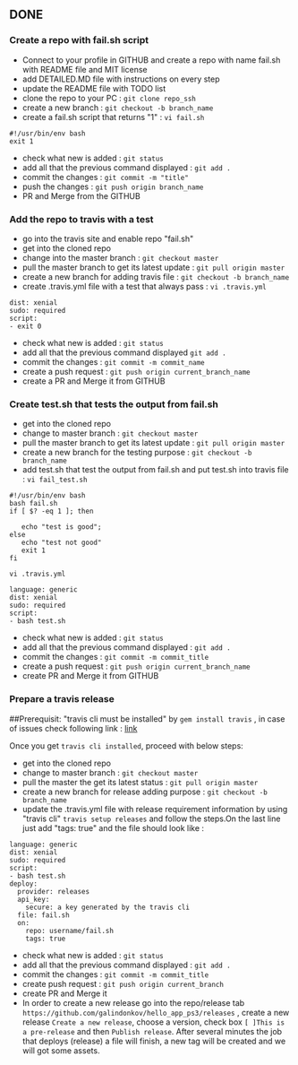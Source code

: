 ## DONE

### Create a repo with fail.sh script
- Connect to your profile in GITHUB and create a repo with name fail.sh with README file and MIT license
- add DETAILED.MD file with instructions on every step
- update the README file with TODO list
- clone the repo to your PC : ```git clone repo_ssh```
- create a new branch : ```git checkout -b branch_name```
- create a fail.sh script that returns "1" : ```vi fail.sh```
```
#!/usr/bin/env bash
exit 1
```
- check what new is added : ```git status```
- add all that the previous command displayed : ```git add .```
- commit the changes : ```git commit -m "title"```
- push the changes : ```git push origin branch_name```
- PR and Merge from the GITHUB

### Add the repo to travis with a test
- go into the travis site and enable repo "fail.sh"
- get into the cloned repo
- change into the master branch : ```git checkout master```
- pull the master branch to get its latest update : ```git pull origin master```
- create a new branch for adding travis file : ```git checkout -b branch_name```
- create .travis.yml file with a test that always pass : ```vi .travis.yml```
```language: generic
dist: xenial
sudo: required
script:
- exit 0
```
- check what new is added : ```git status``` 
- add all that the previous command displayed ```git add .```
- commit the changes : ```git commit -m commit_name```
- create a push request : ```git push origin current_branch_name```
- create a PR and Merge it from GITHUB

### Create test.sh that tests the output from fail.sh
- get into the cloned repo
- change to master branch : ```git checkout master```
- pull the master branch to get its latest update : ```git pull origin master```
- create a new branch for the testing purpose : ```git checkout -b branch_name```
- add test.sh that test the output from fail.sh and put test.sh into travis file : 
```vi fail_test.sh```

```
#!/usr/bin/env bash
bash fail.sh
if [ $? -eq 1 ]; then

   echo "test is good";
else 
   echo "test not good"
   exit 1
fi
```
```vi .travis.yml```
```
language: generic
dist: xenial
sudo: required
script:
- bash test.sh
```
- check what new is added : ```git status```
- add all that the previous command displayed : ```git add .```
- commit the changes : ```git commit -m commit_title```
- create a push request : ```git push origin current_branch_name```
- create PR and Merge it from GITHUB

### Prepare a travis release
##Prerequisit: "travis cli must be installed" by ```gem install travis``` , in case of issues check following link : 
[link](https://blog.travis-ci.com/2013-01-14-new-client)

Once you get ```travis cli installed```, proceed with below steps: 
- get into the cloned repo
- change to master branch : ```git checkout master```
- pull the master the get its latest status :  ```git pull origin master```
- create a new branch for release adding purpose : ```git checkout -b branch_name```
- update the .travis.yml file with release requirement information by using "travis cli"
```travis setup releases``` and follow the steps.On the last line just add "tags: true" and the file should look like :
```
language: generic
dist: xenial
sudo: required
script:
- bash test.sh
deploy:
  provider: releases
  api_key:
    secure: a key generated by the travis cli
  file: fail.sh
  on:
    repo: username/fail.sh
    tags: true
```
- check what new is added :  ```git status```
- add all that the previous command displayed : ```git add .```
- commit the changes : ```git commit -m commit_title```
- create push request : ```git push origin current_branch```
- create PR and Merge it
- In order to create a new release go into the repo/release tab ```https://github.com/galindonkov/hello_app_ps3/releases``` , create a new release ```Create a new release```, choose a version, check box ```[ ]This is a pre-release``` and then ```Publish release```. After several minutes the job that deploys (release) a file will finish, a new tag will be created and we will got some assets.
   
